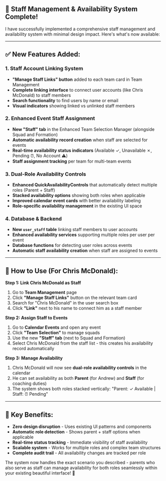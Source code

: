 ## 🎉 **Staff Management & Availability System Complete!**

I have successfully implemented a comprehensive staff management and availability system with minimal design impact. Here's what's now available:

---

## **✅ New Features Added:**

### **1. Staff Account Linking System**
- **"Manage Staff Links" button** added to each team card in Team Management
- **Complete linking interface** to connect user accounts (like Chris McDonald) to staff members
- **Search functionality** to find users by name or email
- **Visual indicators** showing linked vs unlinked staff members

### **2. Enhanced Event Staff Assignment**
- **New "Staff" tab** in the Enhanced Team Selection Manager (alongside Squad and Formation)
- **Automatic availability record creation** when staff are selected for events
- **Real-time availability status indicators** (Available ✓, Unavailable ✗, Pending ⏰, No Account ⚠️)
- **Staff assignment tracking** per team for multi-team events

### **3. Dual-Role Availability Controls**
- **Enhanced QuickAvailabilityControls** that automatically detect multiple roles (Parent + Staff)
- **Stacked availability options** showing both roles when applicable
- **Improved calendar event cards** with better availability labeling
- **Role-specific availability management** in the existing UI space

### **4. Database & Backend**
- **New `user_staff` table** linking staff members to user accounts
- **Enhanced availability services** supporting multiple roles per user per event
- **Database functions** for detecting user roles across events
- **Automatic staff availability creation** when staff are assigned to events

---

## **🔧 How to Use (For Chris McDonald):**

**Step 1: Link Chris McDonald as Staff**
1. Go to **Team Management** page
2. Click **"Manage Staff Links"** button on the relevant team card  
3. Search for "Chris McDonald" in the user search box
4. Click **"Link"** next to his name to connect him as a staff member

**Step 2: Assign Staff to Events** 
1. Go to **Calendar Events** and open any event
2. Click **"Team Selection"** to manage squads
3. Use the new **"Staff" tab** (next to Squad and Formation)
4. Select Chris McDonald from the staff list - this creates his availability record automatically

**Step 3: Manage Availability**
1. Chris McDonald will now see **dual-role availability controls** in the calendar
2. He can set availability as both **Parent** (for Andrew) and **Staff** (for coaching duties)
3. The system shows both roles stacked vertically: "Parent: ✓ Available | Staff: ⏰ Pending"

---

## **🎯 Key Benefits:**

- **Zero design disruption** - Uses existing UI patterns and components
- **Automatic role detection** - Shows parent + staff options when applicable  
- **Real-time status tracking** - Immediate visibility of staff availability
- **Scalable system** - Works for multiple roles and complex team structures
- **Complete audit trail** - All availability changes are tracked per role

The system now handles the exact scenario you described - parents who also serve as staff can manage availability for both roles seamlessly within your existing beautiful interface! 🚀
